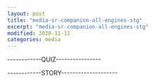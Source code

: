 ```yaml
---
layout: post
title: "media-sr-companion-all-engines-stg"
excerpt: "media-sr-companion-all-engines-stg"
modified: 2020-11-11
categories: media
---
```


<!-- <div class="apester-strip" is-mobile-only="false" data-channel-tokens="5d2dea8e234e2695fb6f5085" item-shape="roundSquare" item-size="medium" strip-background="transparent" thumbnails-stroke-color="rgb(264, 46, 61)"  header-font-family="Lato"  header-provider="system"  header-font-size="18"  header-font-color="rgba(0,0,0,1)"  header-font-weight="400"  header-ltr="true"  top-border-width="0"  top-border-color="#000000ff"  bottom-border-width="0"  bottom-border-color="#000000ff"  data-fast-strip="true"></div> -->

------------QUIZ----------------
<div style="marginTop: 150px" class="apester-media" data-media-id="5fac0695243f184239f8bd34" height="350"></div>

<!-- ------------POLL--------------------

<div style="marginTop: 150px" class="apester-media" data-media-id="5fac06e5243f18cdeaf8bd36" height="350"></div> -->

------------STORY--------------------

<div style="marginTop: 150px" class="apester-media" data-media-id="5fac0b12243f187ed9f8bd47" height="512"> </div>

<!-- -------------COUNTDOWN----------------

<div style="marginTop: 150px" class="apester-media" data-media-id="5fac07fb243f184385f8bd3c" height="404"></div> -->

<!-- -------------GALLERY----------------

<div style="marginTop: 150px" class="apester-media" data-media-id="5bf1bd34e559799eb6ce5310" height="512"></div>

--------------Personallity-----------

<div style="marginTop: 150px" class="apester-media" data-media-id="5c10de63f05f234065545805" height="350"></div>

---------------VIDEO-QUIZ-------------

<div style="marginTop: 150px" class="apester-media" data-media-id="5eae5fb457bbdb5b4fe22c09" height="388"></div>

-----------------VIDEO-POLL------------

<div style="marginTop: 150px" class="apester-media" data-media-id="5de521233a6da73a24ccfac4" height="388"></div> -->


<script async src="https://static.stg.apester.com/js/sdk/latest/apester-sdk.js"></script>